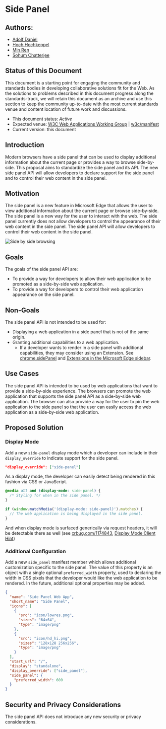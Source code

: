 # Side Panel

## Authors:

- [Adolf Daniel](https://github.com/adolfdaniel)
- [Hoch Hochkeppel](https://github.com/mhochk)
- [Min Ren](https://github.com/renmin)
- [Sohum Chatterjee](https://github.com/sohchatt)

## Status of this Document

This document is a starting point for engaging the community and standards
bodies in developing collaborative solutions fit for the Web. As the solutions
to problems described in this document progress along the standards-track, we
will retain this document as an archive and use this section to keep the
community up-to-date with the most current standards venue and content location
of future work and discussions.

- This document status: _Active_
- Expected venue: [W3C Web Applications Working
  Group](https://www.w3.org/2019/webapps/) |
  [w3c/manifest](https://github.com/w3c/manifest/) 
- Current version: this document

## Introduction

Modern browsers have a side panel that can be used to display additional
information about the current page or provides a way to browse side-by-side.
This proposal aims to standardize the side panel and its API. The new side panel
API will allow developers to declare support for the side panel and to control
their web content in the side panel.

## Motivation

The side panel is a new feature in Microsoft Edge that allows the user to view
additional information about the current page or browse side-by-side. The side
panel is a new way for the user to interact with the web. The side panel
currently does not allow developers to control the appearance of their web
content in the side panel. The side panel API will allow developers to control
their web content in the side panel.

![Side by side browsing](side-by-side.png)

## Goals

The goals of the side panel API are:

- To provide a way for developers to allow their web application to be promoted
  as a side-by-side web application.
- To provide a way for developers to control their web application appearance
  on the side panel.

## Non-Goals

The side panel API is not intended to be used for:

- Displaying a web application in a side panel that is not of the same origin.
- Granting additional capabilities to a web application.
  - If a developer wants to render in a side panel with additional capabilities, they may consider using an Extension. See [chrome.sidePanel](https://developer.chrome.com/docs/extensions/reference/sidePanel/) and [Extensions in the Microsoft Edge sidebar](https://learn.microsoft.com/en-us/microsoft-edge/extensions-chromium/developer-guide/sidebar).

## Use Cases

The side panel API is intended to be used by web applications that want to
provide a side-by-side experience. The browsers can promote the web application
that supports the side panel API as a side-by-side web application. The browser
can also provide a way for the user to pin the web application to the side panel
so that the user can easily access the web application as a side-by-side web
application.

## Proposed Solution

### Display Mode

Add a new `side-panel` display mode which a developer can include in their
`display_override` to indicate support for the side panel.

```json
"display_override": ["side-panel"]
```

As a display mode, the developer can easily detect being rendered in this fashion
via CSS or JavaScript.

```css
@media all and (display-mode: side-panel) {
  /* Styling for when in the side panel. */
}
```

```js
if (window.matchMedia('(display-mode: side-panel)').matches) {
  // The web application is being displayed in the side panel.
}
```

And when display mode is surfaced generically via request headers, it will
be detectable there as well (see [crbug.com/1174843](https://crbug.com/1174843),
[Display Mode Client Hint](https://github.com/WICG/manifest-incubations/blob/gh-pages/display_mode-client-hint.md))

### Additional Configuration

Add a new `side_panel` manifest member which allows additional customization
specific to the side panel. The value of this property is an object with a single
optional `preferred_width` property, used to declaring the width in CSS pixels
that the developer would like the web application to be rendered. In the future,
additional optional properties may be added.

```json
{
  "name": "Side Panel Web App",
  "short_name": "Side Panel",
  "icons": [
    {
      "src": "icon/lowres.png",
      "sizes": "64x64",
      "type": "image/png"
    },
    {
      "src": "icon/hd_hi.png",
      "sizes": "128x128 256x256",
      "type": "image/png"
    }
  ],
  "start_url": "/",
  "display": "standalone",
  "display_override": ["side_panel"],
  "side_panel": {
    "preferred_width": 600
  }
}
```

## Security and Privacy Considerations

The side panel API does not introduce any new security or privacy
considerations.
